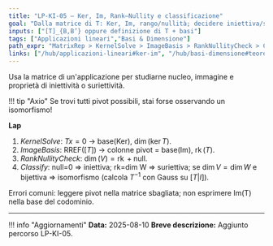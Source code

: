```yaml
---
title: "LP-KI-05 — Ker, Im, Rank–Nullity e classificazione"
goal: "Dalla matrice di T: Ker, Im, rango/nullità; decidere iniettiva/suriettiva/isomorfismo."
inputs: ["[T]_{B,B’} oppure definizione di T + basi"]
tags: ["Applicazioni lineari","Basi & Dimensione"]
path_expr: "MatrixRep > KernelSolve > ImageBasis > RankNullityCheck > Classify > (InvertIfIso?) > Wrap"
links: ["/hub/applicazioni-lineari#ker-im", "/hub/basi-dimensione#teorema-rango-nullita"]
---
```


Usa la matrice di un'applicazione per studiarne nucleo, immagine e proprietà di iniettività o suriettività.

!!! tip "Axio"
    Se trovi tutti pivot possibili, stai forse osservando un isomorfismo!

**Lap**  
1) *KernelSolve*: $Tx=0$ → base(Ker), $\dim(\ker T)$.  
2) *ImageBasis*: RREF($[T]$) → colonne pivot = base(Im), $\operatorname{rk}(T)$.  
3) *RankNullityCheck*: $\dim(V)=\operatorname{rk}+\text{null}$.  
4) *Classify*: null=0 ⇒ iniettiva; rk=dim W ⇒ suriettiva; se $\dim V=\dim W$ e bijettiva ⇒ isomorfismo (calcola $T^{-1}$ con Gauss su $[T|I]$).

Errori comuni: leggere pivot nella matrice sbagliata; non esprimere Im(T) nella base del codominio.

---

!!! info "Aggiornamenti"
    **Data:** 2025-08-10
    **Breve descrizione:** Aggiunto percorso LP-KI-05.
